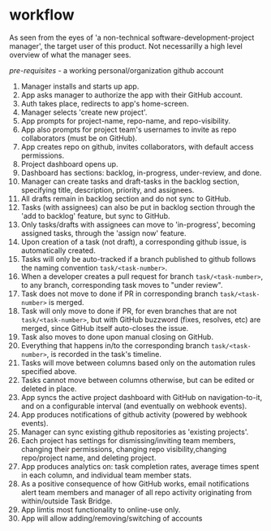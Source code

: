 # workflow

As seen from the eyes of 'a non-technical software-development-project manager', the target user of this product.
Not necessarilly a high level overview of what the manager sees.

_pre-requisites_ - a working personal/organization github account

1. Manager installs and starts up app.
2. App asks manager to authorize the app with their GitHub account.
3. Auth takes place, redirects to app's home-screen.
4. Manager selects 'create new project'.
5. App prompts for project-name, repo-name, and repo-visibility.
6. App also prompts for project team's usernames to invite as repo collaborators (must be on GitHub).
7. App creates repo on github, invites collaborators, with default access permissions.
8. Project dashboard opens up.
9. Dashboard has sections: backlog, in-progress, under-review, and done.
10.   Manager can create tasks and draft-tasks in the backlog section, specifying title, description, priority, and assignees.
11.   All drafts remain in backlog section and do not sync to GitHub.
12.   Tasks (with assignees) can also be put in backlog section through the 'add to backlog' feature, but sync to GitHub.
13.   Only tasks/drafts with assignees can move to 'in-progress', becoming assigned tasks, through the 'assign now' feature.
14.   Upon creation of a task (not draft), a corresponding github issue, is automatically created.
15.   Tasks will only be auto-tracked if a branch published to github follows the naming convention `task/<task-number>`.
16.   When a developer creates a pull request for branch `task/<task-number>`, to any branch, corresponding task moves to "under review".
17.   Task does not move to done if PR in corresponding branch `task/<task-number>` is merged.
18.   Task will only move to done if PR, for even branches that are not `task/<task-number>`, but with GitHub buzzword (fixes, resolves, etc) are merged, since GitHub itself auto-closes the issue.
19.   Task also moves to done upon manual closing on GitHub.
20.   Everything that happens in/to the corresponding branch `task/<task-number>`, is recorded in the task's timeline.
21.   Tasks will move between columns based only on the automation rules specified above.
22.   Tasks cannot move between columns otherwise, but can be edited or deleted in place.
23.   App syncs the active project dashboard with GitHub on navigation-to-it, and on a configurable interval (and eventually on webhook events).
24.   App produces notifications of github activity (powered by webhook events).
25.   Manager can sync existing github repositories as 'existing projects'.
26.   Each project has settings for dismissing/inviting team members, changing their permissions, changing repo visibility,changing repo/project name, and deleting project.
27.   App produces analytics on: task completion rates, average times spent in each column, and individual team member stats.
28.   As a positive consequence of how GitHub works, email notifications alert team members and manager of all repo activity originating from within/outside Task Bridge.
29.   App limtis most functionality to online-use only.
30.   App will allow adding/removing/switching of accounts
